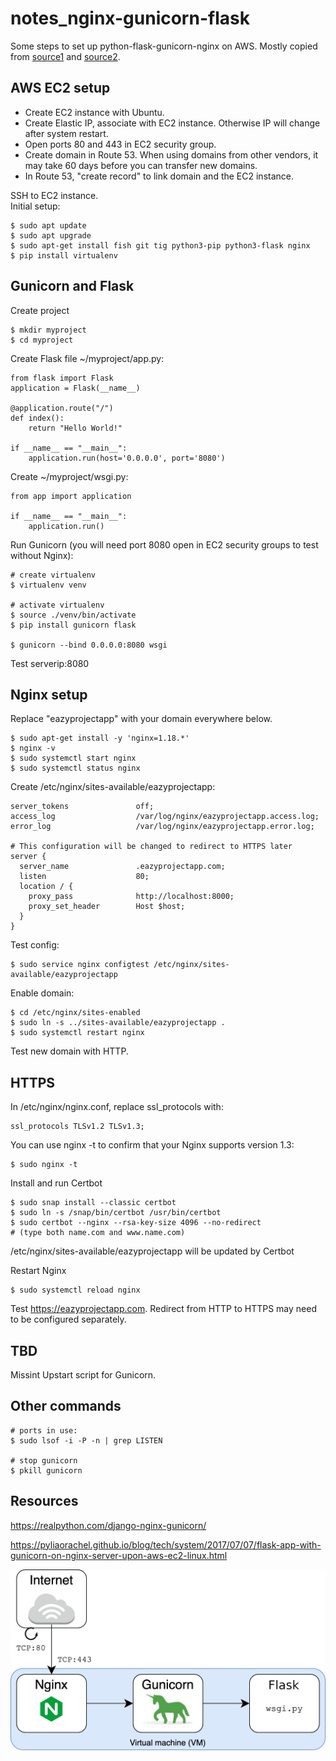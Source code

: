 # notes_nginx-gunicorn-flask
Some steps to set up python-flask-gunicorn-nginx on AWS. Mostly copied from [source1](https://realpython.com/django-nginx-gunicorn/) and [source2](https://pyliaorachel.github.io/blog/tech/system/2017/07/07/flask-app-with-gunicorn-on-nginx-server-upon-aws-ec2-linux.html).

## AWS EC2 setup

* Create EC2 instance with Ubuntu.
* Create Elastic IP, associate with EC2 instance. Otherwise IP will change after system restart.
* Open ports 80 and 443 in EC2 security group. 
* Create domain in Route 53. When using domains from other vendors, it may take 60 days before you can transfer new domains.
* In Route 53, "create record" to link domain and the EC2 instance.

SSH to EC2 instance.<br />
Initial setup:
```
$ sudo apt update
$ sudo apt upgrade
$ sudo apt-get install fish git tig python3-pip python3-flask nginx
$ pip install virtualenv
```

## Gunicorn and Flask
Create project
```
$ mkdir myproject
$ cd myproject
```
Create Flask file ~/myproject/app.py:
```
from flask import Flask
application = Flask(__name__)

@application.route("/")
def index():
    return "Hello World!"

if __name__ == "__main__":
    application.run(host='0.0.0.0', port='8080')
```
Create ~/myproject/wsgi.py:
```
from app import application

if __name__ == "__main__":
    application.run()
``` 

Run Gunicorn (you will need port 8080 open in EC2 security groups to test without Nginx):
```
# create virtualenv
$ virtualenv venv

# activate virtualenv
$ source ./venv/bin/activate
$ pip install gunicorn flask

$ gunicorn --bind 0.0.0.0:8080 wsgi
```

Test serverip:8080

## Nginx setup
Replace "eazyprojectapp" with your domain everywhere below.

```
$ sudo apt-get install -y 'nginx=1.18.*'
$ nginx -v 
$ sudo systemctl start nginx
$ sudo systemctl status nginx
```
Create /etc/nginx/sites-available/eazyprojectapp:
```
server_tokens               off;
access_log                  /var/log/nginx/eazyprojectapp.access.log;
error_log                   /var/log/nginx/eazyprojectapp.error.log;

# This configuration will be changed to redirect to HTTPS later
server {
  server_name               .eazyprojectapp.com;
  listen                    80;
  location / {
    proxy_pass              http://localhost:8000;
    proxy_set_header        Host $host;
  }
}
```

Test config:
```
$ sudo service nginx configtest /etc/nginx/sites-available/eazyprojectapp
```
Enable domain:
```
$ cd /etc/nginx/sites-enabled
$ sudo ln -s ../sites-available/eazyprojectapp .
$ sudo systemctl restart nginx
```

Test new domain with HTTP.

## HTTPS
In /etc/nginx/nginx.conf, replace ssl_protocols with: 
```
ssl_protocols TLSv1.2 TLSv1.3;
```

You can use nginx -t to confirm that your Nginx supports version 1.3:
```
$ sudo nginx -t
```
Install and run Certbot
```
$ sudo snap install --classic certbot
$ sudo ln -s /snap/bin/certbot /usr/bin/certbot
$ sudo certbot --nginx --rsa-key-size 4096 --no-redirect
# (type both name.com and www.name.com)
```
/etc/nginx/sites-available/eazyprojectapp will be updated by Certbot

Restart Nginx
```
$ sudo systemctl reload nginx
```

Test https://eazyprojectapp.com. Redirect from HTTP to HTTPS may need to be configured separately.

## TBD
Missint Upstart script for Gunicorn.

## Other commands

```
# ports in use:
$ sudo lsof -i -P -n | grep LISTEN

# stop gunicorn
$ pkill gunicorn
```

## Resources
https://realpython.com/django-nginx-gunicorn/

https://pyliaorachel.github.io/blog/tech/system/2017/07/07/flask-app-with-gunicorn-on-nginx-server-upon-aws-ec2-linux.html

![alt text](/images/nginx-gunicorn-flask.png)
